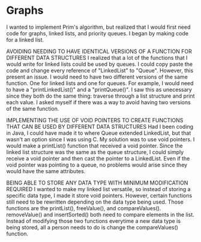 # Graphs

I wanted to implement Prim's algorithm, but realized that I would first need code for graphs, linked lists, and priority queues. I began by making code for a linked list. 


AVOIDING NEEDING TO HAVE IDENTICAL VERSIONS OF A FUNCTION FOR DIFFERENT DATA STRUCTURES
I realized that a lot of the functions that I would write for linked lists could be used by queues. I could copy paste the code and change every reference of "LinkedList" to "Queue". However, this present an issue. I would need to have two different versions of the same function. One for linked lists and one for queues. For example, I would need to have a "printLinkedList()" and a "printQueue()". I saw this as unecessary since they both do the same thing: traverse through a list structure and print each value. I asked myself if there was a way to avoid having two versions of the same function. 


IMPLEMENTING THE USE OF VOID POINTERS TO CREATE FUNCTIONS THAT CAN BE USED BY DIFFERENT DATA STRUCTURES
Had I been coding in Java, I could have made it to where Queue extended LinkedList, but that wasn't an option since I was using C. My solution was to use void pointers. I would make a printList() function that received a void pointer. Since the linked list structure was the same as the queue structure, I could simply receive a void pointer and then cast the pointer to a LinkedList. Even if the void pointer was pointing to a queue, no problems would arise since they would have the same attributes.


BEING ABLE TO STORE ANY DATA TYPE WITH MINIMUM MODIFICATION REQUIRED
I wanted to make my linked list versatile, so instead of storing a specific data type, I made it store void pointers. However, certain functions still need to be rewritten depending on the data type being used. Those functions are the printList(), freeValue(), and compareValues(). removeValue() and insertSorted() both need to compare elements in the list. Instead of modifying those two functions everytime a new data type is being stored, all a person needs to do is change the compareValues() function. 
